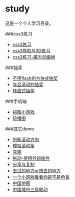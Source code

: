 # study
这是一个个人学习目录。

###css3练习
- [css3练习](https://zhangqijohn.github.io/basis/css3/test1.html)
- [css3导航与3D练习](https://zhangqijohn.github.io/basis/css3/test2.html)
- [css3练习-魔方动画帧](https://zhangqijohn.github.io/basis/css3/test3.html)

###抽奖
- [不用flash的方块式抽奖](https://zhangqijohn.github.io/basis/cj/test1.html)
- [年会滚动的抽奖](https://zhangqijohn.github.io/basis/cj/test2.html)
- [转盘式抽奖](https://zhangqijohn.github.io/basis/cj/test3.html)

###手机端
- [拼图小游戏](https://zhangqijohn.github.io/basis/h5/gamepintu.html)
- [轮播图](https://zhangqijohn.github.io/basis/h5/force.html)

###其它demo
- [判断滚动方向](https://zhangqijohn.github.io/basis/scrollFunc.html)
- [模拟滚动条](https://zhangqijohn.github.io/basis/AnalogScrollBar.html)
- [克隆](https://zhangqijohn.github.io/basis/clone.html)
- [拖动-使用外部插件](https://zhangqijohn.github.io/basis/drag.html)
- [分享与复制](https://zhangqijohn.github.io/basis/shareAndCopy.html)
- [去过的地方or想去的地方](https://zhangqijohn.github.io/basis/map/map.html)
- [一个小游戏看看你是不是色盲](https://zhangqijohn.github.io/basis/gameColor.html)
- [中国地图](https://zhangqijohn.github.io/basis/chinaMap.html)
- [中国城市三级联动](https://zhangqijohn.github.io/basis/city.html)

